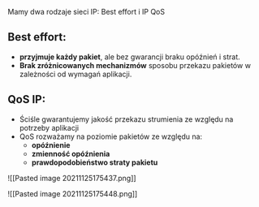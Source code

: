 Mamy dwa rodzaje sieci IP: Best effort i IP QoS

<h2>Best effort:</h2>

- **przyjmuje każdy pakiet**, ale bez gwarancji braku opóźnień i strat.
- **Brak zróżnicowanych mechanizmów** sposobu przekazu pakietów w zależności od wymagań aplikacji.

<h2>QoS IP:</h2>

- Ściśle gwarantujemy jakość przekazu strumienia ze względu na potrzeby aplikacji
- QoS rozważamy na poziomie pakietów ze względu na:
	-	**opóźnienie**
	-	**zmienność opóźnienia**
	-	**prawdopodobieństwo straty pakietu**


![[Pasted image 20211125175437.png]]

![[Pasted image 20211125175448.png]]